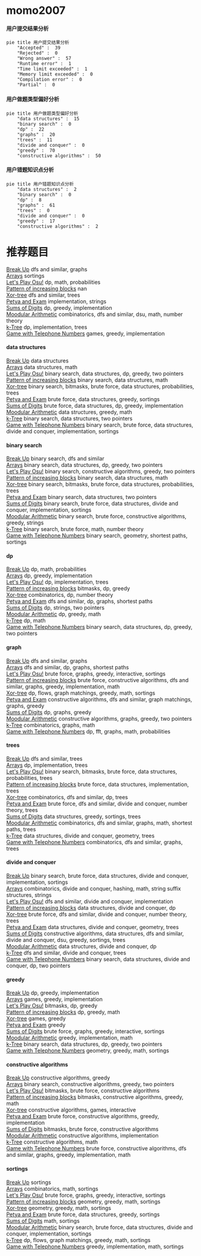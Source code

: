 # momo2007
<!-- tabs:start -->
#### **用户提交结果分析**

```mermaid
pie title 用户提交结果分析
    "Accepted" :  39
    "Rejected" :  0
    "Wrong answer" :  57
    "Runtime error" :  1
    "Time limit exceeded" :  1
    "Memory limit exceeded" :  0
    "Compilation error" :  0
    "Partial" :  0
```
#### **用户做题类型偏好分析**

```mermaid
pie title 用户做题类型偏好分析
    "data structures" :  15
    "binary search" :  0
    "dp" :  22
    "graphs" :  20
    "trees" :  11
    "divide and conquer" :  0
    "greedy" :  70
    "constructive algorithms" :  50
```
#### **用户错题知识点分析**

```mermaid
pie title 用户错题知识点分析
    "data structures" :  2
    "binary search" :  0
    "dp" :  8
    "graphs" :  61
    "trees" :  0
    "divide and conquer" :  0
    "greedy" :  17
    "constructive algorithms" :  2
```
<!-- tabs:end -->
# 推荐题目
[Break Up](http://codeforces.com/problemset/problem/700/C)		dfs and similar,
                        graphs		  
[Arrays](http://codeforces.com/problemset/problem/572/A)		sortings		  
[Let's Play Osu!](https://codeforces.com/contest/236/problem/D)		dp,
                        math,
                        probabilities		  
[Pattern of increasing blocks](http://codeforces.com/problemset/problem/1116/D2)		nan		  
[Xor-tree](http://codeforces.com/problemset/problem/429/A)		dfs and similar,
                        trees		  
[Petya and Exam](http://codeforces.com/problemset/problem/832/B)		implementation,
                        strings		  
[Sums of Digits](http://codeforces.com/problemset/problem/509/C)		dp,
                        greedy,
                        implementation		  
[Moodular Arithmetic](http://codeforces.com/problemset/problem/603/B)		combinatorics,
                        dfs and similar,
                        dsu,
                        math,
                        number theory		  
[k-Tree](http://codeforces.com/problemset/problem/431/C)		dp,
                        implementation,
                        trees		  
[Game with Telephone Numbers](http://codeforces.com/problemset/problem/1155/B)		games,
                        greedy,
                        implementation		  
<!-- tabs:start -->
#### **data structures**
[Break Up](http://codeforces.com/problemset/problem/1209/G2)		data structures		  
[Arrays](http://codeforces.com/problemset/problem/316/E3)		data structures,
                        math		  
[Let's Play Osu!](http://codeforces.com/problemset/problem/1492/C)		binary search,
                        data structures,
                        dp,
                        greedy,
                        two pointers		  
[Pattern of increasing blocks](http://codeforces.com/problemset/problem/1490/G)		binary search,
                        data structures,
                        math		  
[Xor-tree](http://codeforces.com/problemset/problem/1479/D)		binary search,
                        bitmasks,
                        brute force,
                        data structures,
                        probabilities,
                        trees		  
[Petya and Exam](http://codeforces.com/problemset/problem/1497/A)		brute force,
                        data structures,
                        greedy,
                        sortings		  
[Sums of Digits](http://codeforces.com/problemset/problem/1491/C)		brute force,
                        data structures,
                        dp,
                        greedy,
                        implementation		  
[Moodular Arithmetic](http://codeforces.com/problemset/problem/1492/B)		data structures,
                        greedy,
                        math		  
[k-Tree](http://codeforces.com/problemset/problem/1436/E)		binary search,
                        data structures,
                        two pointers		  
[Game with Telephone Numbers](http://codeforces.com/problemset/problem/1461/D)		binary search,
                        brute force,
                        data structures,
                        divide and conquer,
                        implementation,
                        sortings		  
#### **binary search**
[Break Up](http://codeforces.com/problemset/problem/730/C)		binary search,
                        dfs and similar		  
[Arrays](http://codeforces.com/problemset/problem/1492/C)		binary search,
                        data structures,
                        dp,
                        greedy,
                        two pointers		  
[Let's Play Osu!](http://codeforces.com/problemset/problem/1463/D)		binary search,
                        constructive algorithms,
                        greedy,
                        two pointers		  
[Pattern of increasing blocks](http://codeforces.com/problemset/problem/1490/G)		binary search,
                        data structures,
                        math		  
[Xor-tree](http://codeforces.com/problemset/problem/1479/D)		binary search,
                        bitmasks,
                        brute force,
                        data structures,
                        probabilities,
                        trees		  
[Petya and Exam](http://codeforces.com/problemset/problem/1436/E)		binary search,
                        data structures,
                        two pointers		  
[Sums of Digits](http://codeforces.com/problemset/problem/1461/D)		binary search,
                        brute force,
                        data structures,
                        divide and conquer,
                        implementation,
                        sortings		  
[Moodular Arithmetic](http://codeforces.com/problemset/problem/1493/C)		binary search,
                        brute force,
                        constructive algorithms,
                        greedy,
                        strings		  
[k-Tree](http://codeforces.com/problemset/problem/1487/D)		binary search,
                        brute force,
                        math,
                        number theory		  
[Game with Telephone Numbers](http://codeforces.com/problemset/problem/1486/B)		binary search,
                        geometry,
                        shortest paths,
                        sortings		  
#### **dp**
[Break Up](https://codeforces.com/contest/236/problem/D)		dp,
                        math,
                        probabilities		  
[Arrays](http://codeforces.com/problemset/problem/509/C)		dp,
                        greedy,
                        implementation		  
[Let's Play Osu!](http://codeforces.com/problemset/problem/431/C)		dp,
                        implementation,
                        trees		  
[Pattern of increasing blocks](http://codeforces.com/problemset/problem/913/C)		bitmasks,
                        dp,
                        greedy		  
[Xor-tree](http://codeforces.com/problemset/problem/414/B)		combinatorics,
                        dp,
                        number theory		  
[Petya and Exam](http://codeforces.com/problemset/problem/507/E)		dfs and similar,
                        dp,
                        graphs,
                        shortest paths		  
[Sums of Digits](http://codeforces.com/problemset/problem/1272/F)		dp,
                        strings,
                        two pointers		  
[Moodular Arithmetic](http://codeforces.com/problemset/problem/76/D)		dp,
                        greedy,
                        math		  
[k-Tree](http://codeforces.com/problemset/problem/1459/B)		dp,
                        math		  
[Game with Telephone Numbers](http://codeforces.com/problemset/problem/1492/C)		binary search,
                        data structures,
                        dp,
                        greedy,
                        two pointers		  
#### **graph**
[Break Up](http://codeforces.com/problemset/problem/700/C)		dfs and similar,
                        graphs		  
[Arrays](http://codeforces.com/problemset/problem/507/E)		dfs and similar,
                        dp,
                        graphs,
                        shortest paths		  
[Let's Play Osu!](http://codeforces.com/problemset/problem/1498/E)		brute force,
                        graphs,
                        greedy,
                        interactive,
                        sortings		  
[Pattern of increasing blocks](http://codeforces.com/problemset/problem/1487/C)		brute force,
                        constructive algorithms,
                        dfs and similar,
                        graphs,
                        greedy,
                        implementation,
                        math		  
[Xor-tree](http://codeforces.com/problemset/problem/1437/C)		dp,
                        flows,
                        graph matchings,
                        greedy,
                        math,
                        sortings		  
[Petya and Exam](http://codeforces.com/problemset/problem/1470/D)		constructive algorithms,
                        dfs and similar,
                        graph matchings,
                        graphs,
                        greedy		  
[Sums of Digits](http://codeforces.com/problemset/problem/1476/C)		dp,
                        graphs,
                        greedy		  
[Moodular Arithmetic](http://codeforces.com/problemset/problem/1304/D)		constructive algorithms,
                        graphs,
                        greedy,
                        two pointers		  
[k-Tree](http://codeforces.com/problemset/problem/1475/C)		combinatorics,
                        graphs,
                        math		  
[Game with Telephone Numbers](http://codeforces.com/problemset/problem/553/E)		dp,
                        fft,
                        graphs,
                        math,
                        probabilities		  
#### **trees**
[Break Up](http://codeforces.com/problemset/problem/429/A)		dfs and similar,
                        trees		  
[Arrays](http://codeforces.com/problemset/problem/431/C)		dp,
                        implementation,
                        trees		  
[Let's Play Osu!](http://codeforces.com/problemset/problem/1479/D)		binary search,
                        bitmasks,
                        brute force,
                        data structures,
                        probabilities,
                        trees		  
[Pattern of increasing blocks](http://codeforces.com/problemset/problem/1511/C)		brute force,
                        data structures,
                        implementation,
                        trees		  
[Xor-tree](http://codeforces.com/problemset/problem/1499/F)		combinatorics,
                        dfs and similar,
                        dp,
                        trees		  
[Petya and Exam](http://codeforces.com/problemset/problem/1491/E)		brute force,
                        dfs and similar,
                        divide and conquer,
                        number theory,
                        trees		  
[Sums of Digits](http://codeforces.com/problemset/problem/1466/D)		data structures,
                        greedy,
                        sortings,
                        trees		  
[Moodular Arithmetic](http://codeforces.com/problemset/problem/1495/D)		combinatorics,
                        dfs and similar,
                        graphs,
                        math,
                        shortest paths,
                        trees		  
[k-Tree](http://codeforces.com/problemset/problem/1303/G)		data structures,
                        divide and conquer,
                        geometry,
                        trees		  
[Game with Telephone Numbers](http://codeforces.com/problemset/problem/1454/E)		combinatorics,
                        dfs and similar,
                        graphs,
                        trees		  
#### **divide and conquer**
[Break Up](http://codeforces.com/problemset/problem/1461/D)		binary search,
                        brute force,
                        data structures,
                        divide and conquer,
                        implementation,
                        sortings		  
[Arrays](http://codeforces.com/problemset/problem/1466/G)		combinatorics,
                        divide and conquer,
                        hashing,
                        math,
                        string suffix structures,
                        strings		  
[Let's Play Osu!](http://codeforces.com/problemset/problem/1490/D)		dfs and similar,
                        divide and conquer,
                        implementation		  
[Pattern of increasing blocks](https://codeforces.com/contest/1483/problem/C)		data structures,
                        divide and conquer,
                        dp		  
[Xor-tree](http://codeforces.com/problemset/problem/1491/E)		brute force,
                        dfs and similar,
                        divide and conquer,
                        number theory,
                        trees		  
[Petya and Exam](http://codeforces.com/problemset/problem/1303/G)		data structures,
                        divide and conquer,
                        geometry,
                        trees		  
[Sums of Digits](http://codeforces.com/problemset/problem/1494/D)		constructive algorithms,
                        data structures,
                        dfs and similar,
                        divide and conquer,
                        dsu,
                        greedy,
                        sortings,
                        trees		  
[Moodular Arithmetic](http://codeforces.com/problemset/problem/1482/E)		data structures,
                        divide and conquer,
                        dp		  
[k-Tree](http://codeforces.com/problemset/problem/566/C)		dfs and similar,
                        divide and conquer,
                        trees		  
[Game with Telephone Numbers](http://codeforces.com/problemset/problem/1428/F)		binary search,
                        data structures,
                        divide and conquer,
                        dp,
                        two pointers		  
#### **greedy**
[Break Up](http://codeforces.com/problemset/problem/509/C)		dp,
                        greedy,
                        implementation		  
[Arrays](http://codeforces.com/problemset/problem/1155/B)		games,
                        greedy,
                        implementation		  
[Let's Play Osu!](http://codeforces.com/problemset/problem/913/C)		bitmasks,
                        dp,
                        greedy		  
[Pattern of increasing blocks](http://codeforces.com/problemset/problem/76/D)		dp,
                        greedy,
                        math		  
[Xor-tree](https://codeforces.com/contest/299/problem/C)		games,
                        greedy		  
[Petya and Exam](http://codeforces.com/problemset/problem/1157/C2)		greedy		  
[Sums of Digits](http://codeforces.com/problemset/problem/1498/E)		brute force,
                        graphs,
                        greedy,
                        interactive,
                        sortings		  
[Moodular Arithmetic](http://codeforces.com/problemset/problem/1332/A)		greedy,
                        implementation,
                        math		  
[k-Tree](http://codeforces.com/problemset/problem/1492/C)		binary search,
                        data structures,
                        dp,
                        greedy,
                        two pointers		  
[Game with Telephone Numbers](https://codeforces.com/contest/1496/problem/C)		geometry,
                        greedy,
                        math,
                        sortings		  
#### **constructive algorithms**
[Break Up](http://codeforces.com/problemset/problem/1493/A)		constructive algorithms,
                        greedy		  
[Arrays](http://codeforces.com/problemset/problem/1463/D)		binary search,
                        constructive algorithms,
                        greedy,
                        two pointers		  
[Let's Play Osu!](https://codeforces.com/contest/1456/problem/B)		bitmasks,
                        brute force,
                        constructive algorithms		  
[Pattern of increasing blocks](http://codeforces.com/problemset/problem/1492/D)		bitmasks,
                        constructive algorithms,
                        greedy,
                        math		  
[Xor-tree](https://codeforces.com/contest/1504/problem/D)		constructive algorithms,
                        games,
                        interactive		  
[Petya and Exam](https://codeforces.com/contest/1483/problem/A)		brute force,
                        constructive algorithms,
                        greedy,
                        implementation		  
[Sums of Digits](https://codeforces.com/contest/1457/problem/D)		bitmasks,
                        brute force,
                        constructive algorithms		  
[Moodular Arithmetic](http://codeforces.com/problemset/problem/1513/A)		constructive algorithms,
                        implementation		  
[k-Tree](http://codeforces.com/problemset/problem/1473/C)		constructive algorithms,
                        math		  
[Game with Telephone Numbers](http://codeforces.com/problemset/problem/1487/C)		brute force,
                        constructive algorithms,
                        dfs and similar,
                        graphs,
                        greedy,
                        implementation,
                        math		  
#### **sortings**
[Break Up](http://codeforces.com/problemset/problem/572/A)		sortings		  
[Arrays](https://codeforces.com/contest/1445/problem/D)		combinatorics,
                        math,
                        sortings		  
[Let's Play Osu!](http://codeforces.com/problemset/problem/1498/E)		brute force,
                        graphs,
                        greedy,
                        interactive,
                        sortings		  
[Pattern of increasing blocks](https://codeforces.com/contest/1496/problem/C)		geometry,
                        greedy,
                        math,
                        sortings		  
[Xor-tree](http://codeforces.com/problemset/problem/1495/A)		geometry,
                        greedy,
                        math,
                        sortings		  
[Petya and Exam](http://codeforces.com/problemset/problem/1497/A)		brute force,
                        data structures,
                        greedy,
                        sortings		  
[Sums of Digits](http://codeforces.com/problemset/problem/1427/A)		math,
                        sortings		  
[Moodular Arithmetic](http://codeforces.com/problemset/problem/1461/D)		binary search,
                        brute force,
                        data structures,
                        divide and conquer,
                        implementation,
                        sortings		  
[k-Tree](http://codeforces.com/problemset/problem/1437/C)		dp,
                        flows,
                        graph matchings,
                        greedy,
                        math,
                        sortings		  
[Game with Telephone Numbers](http://codeforces.com/problemset/problem/1473/A)		greedy,
                        implementation,
                        math,
                        sortings		  
<!-- tabs:end -->
